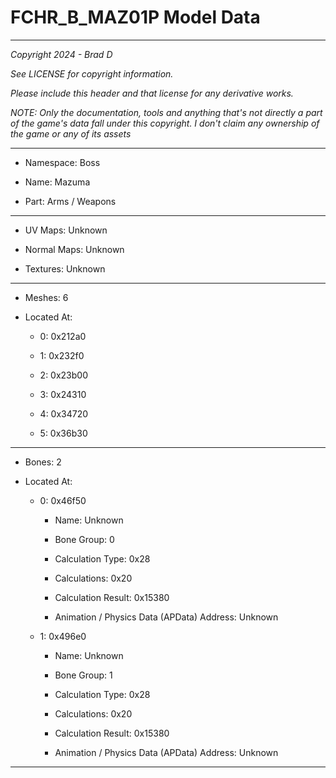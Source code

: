 # FCHR_B_MAZ01P Model Data

---

*Copyright 2024 - Brad D*

*See LICENSE for copyright information.*

*Please include this header and that license for any derivative works.*

*NOTE: Only the documentation, tools and anything that's not directly a part of the game's data fall under this copyright. I don't claim any ownership of the game or any of its assets*

---

* Namespace: Boss

* Name: Mazuma

* Part: Arms / Weapons

---

* UV Maps: Unknown

* Normal Maps: Unknown

* Textures: Unknown

---

* Meshes: 6

* Located At:

  * 0: 0x212a0

  * 1: 0x232f0

  * 2: 0x23b00

  * 3: 0x24310

  * 4: 0x34720

  * 5: 0x36b30

---

* Bones: 2

* Located At:

  * 0: 0x46f50

    * Name: Unknown

    * Bone Group: 0

    * Calculation Type: 0x28

    * Calculations: 0x20

    * Calculation Result: 0x15380

    * Animation / Physics Data (APData) Address: Unknown

  * 1: 0x496e0

    * Name: Unknown

    * Bone Group: 1

    * Calculation Type: 0x28

    * Calculations: 0x20

    * Calculation Result: 0x15380

    * Animation / Physics Data (APData) Address: Unknown

---

